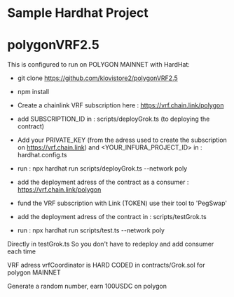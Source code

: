 # Sample Hardhat Project
# polygonVRF2.5

This is configured to run on POLYGON MAINNET with HardHat: 

- git clone https://github.com/klovistore2/polygonVRF2.5

- npm install

- Create a chainlink VRF subscription here : https://vrf.chain.link/polygon 

- add SUBSCRIPTION_ID in : scripts/deployGrok.ts (to deploying the contract)

- Add your PRIVATE_KEY (from the adress used to create the subscription on https://vrf.chain.link) and <YOUR_INFURA_PROJECT_ID> in : hardhat.config.ts

- run : npx hardhat run scripts/deployGrok.ts --network poly

- add the deployment adress of the contract as a consumer : https://vrf.chain.link/polygon

- fund the VRF subscription with Link (TOKEN) use their tool to 'PegSwap'

- add the deployment adress of the contract in : scripts/testGrok.ts

- run : npx hardhat run scripts/test.ts --network poly

Directly in testGrok.ts
So you don't have to redeploy and add consumer each time

VRF adress vrfCoordinator is HARD CODED in contracts/Grok.sol for polygon MAINNET

Generate a random number, earn 100USDC on polygon

